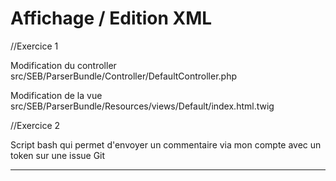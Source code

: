 Affichage / Edition XML
========================

//Exercice 1

Modification du controller src/SEB/ParserBundle/Controller/DefaultController.php

Modification de la vue src/SEB/ParserBundle/Resources/views/Default/index.html.twig

//Exercice 2

Script bash qui permet d'envoyer un commentaire via mon compte avec un token sur une issue Git

--------------

